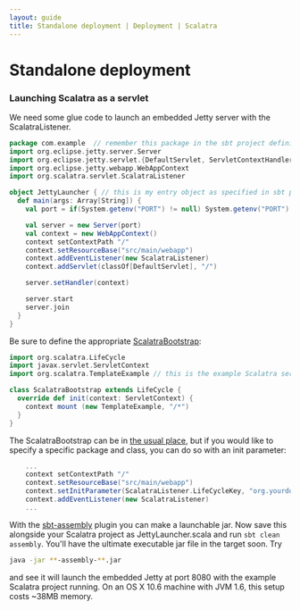 ```yaml
---
layout: guide
title: Standalone deployment | Deployment | Scalatra
---
```


<div class="page-header">
  <h1>Standalone deployment</h1>
</div>

### Launching Scalatra as a servlet

We need some glue code to launch an embedded Jetty server with the ScalatraListener.

```scala
package com.example  // remember this package in the sbt project definition
import org.eclipse.jetty.server.Server
import org.eclipse.jetty.servlet.{DefaultServlet, ServletContextHandler}
import org.eclipse.jetty.webapp.WebAppContext
import org.scalatra.servlet.ScalatraListener

object JettyLauncher { // this is my entry object as specified in sbt project definition
  def main(args: Array[String]) {
    val port = if(System.getenv("PORT") != null) System.getenv("PORT").toInt else 8080

    val server = new Server(port)
    val context = new WebAppContext()
    context setContextPath "/"
    context.setResourceBase("src/main/webapp")
    context.addEventListener(new ScalatraListener)
    context.addServlet(classOf[DefaultServlet], "/")

    server.setHandler(context)

    server.start
    server.join
  }
}
```

Be sure to define the appropriate [ScalatraBootstrap](configuration.html):

```scala
import org.scalatra.LifeCycle
import javax.servlet.ServletContext
import org.scalatra.TemplateExample // this is the example Scalatra servlet

class ScalatraBootstrap extends LifeCycle {
  override def init(context: ServletContext) {
    context mount (new TemplateExample, "/*")
  }
}
```

The ScalatraBootstrap can be in [the usual place](../../getting-started/project-structure.html),
but if you would like to specify a specific package and class, you can do so
with an init parameter:

```scala
    ...
    context setContextPath "/"
    context.setResourceBase("src/main/webapp")
    context.setInitParameter(ScalatraListener.LifeCycleKey, "org.yourdomain.project.ScalatraBootstrap")
    context.addEventListener(new ScalatraListener)
    ...
```

With the [sbt-assembly](https://github.com/sbt/sbt-assembly) plugin you can make a launchable jar.
Now save this alongside your Scalatra project as JettyLauncher.scala and run
<code>sbt clean assembly</code>. You'll have the ultimate executable jar file
in the target soon. Try

```bash
java -jar **-assembly-**.jar
```

and see it will launch the embedded Jetty at port 8080 with the example
Scalatra project running. On an OS X 10.6 machine with JVM 1.6, this setup
costs ~38MB memory.

